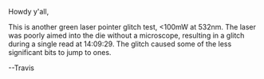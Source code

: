 Howdy y'all,

This is another green laser pointer glitch test, <100mW at 532nm.  The
laser was poorly aimed into the die without a microscope, resulting in
a glitch during a single read at 14:09:29.  The glitch caused some of
the less significant bits to jump to ones.

--Travis
